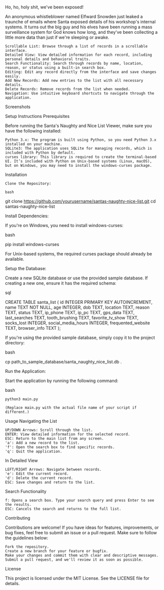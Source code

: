 Ho, ho, holy shit, we've been exposed!

An anonymous whistleblower named Elfward Snowden just leaked a traunche of emails where Santa exposed details of his workshop's internal systems. It turns out the big guy and his elves have been running a mass surveillance system for God knows how long, and they've been collecting a little more data than just if we're sleeping or awake.


    Scrollable List: Browse through a list of records in a scrollable interface.
    Detailed View: View detailed information for each record, including personal details and behavioral traits.
    Search Functionality: Search through records by name, location, reason, or status using a built-in search box.
    Editing: Edit any record directly from the interface and save changes easily.
    Add New Records: Add new entries to the list with all necessary details.
    Delete Records: Remove records from the list when needed.
    Navigation: Use intuitive keyboard shortcuts to navigate through the application.

Screenshots

Setup Instructions
Prerequisites

Before running the Santa's Naughty and Nice List Viewer, make sure you have the following installed:

    Python 3.x: The program is built using Python, so you need Python 3.x installed on your machine.
    SQLite3: The application uses SQLite for managing records, which is included with Python by default.
    curses library: This library is required to create the terminal-based UI. It’s included with Python on Unix-based systems (Linux, macOS), but on Windows, you may need to install the windows-curses package.

Installation

    Clone the Repository:

    bash

git clone https://github.com/yourusername/santas-naughty-nice-list.git
cd santas-naughty-nice-list

Install Dependencies:

If you're on Windows, you need to install windows-curses:

bash

pip install windows-curses

For Unix-based systems, the required curses package should already be available.

Setup the Database:

Create a new SQLite database or use the provided sample database. If creating a new one, ensure it has the required schema:

sql

CREATE TABLE santa_list (
    id INTEGER PRIMARY KEY AUTOINCREMENT,
    name TEXT NOT NULL,
    age INTEGER,
    dob TEXT,
    location TEXT,
    reason TEXT,
    status TEXT,
    ip_phone TEXT,
    ip_pc TEXT,
    gps_data TEXT,
    last_searches TEXT,
    tooth_brushing TEXT,
    favorite_tv_show TEXT,
    socks_lost INTEGER,
    social_media_hours INTEGER,
    frequented_website TEXT,
    browser_info TEXT
);

If you're using the provided sample database, simply copy it to the project directory:

bash

cp path_to_sample_database/santa_naughty_nice_list.db .

Run the Application:

Start the application by running the following command:

bash

    python3 main.py

    (Replace main.py with the actual file name of your script if different.)

Usage
Navigating the List

    UP/DOWN Arrows: Scroll through the list.
    ENTER: View detailed information for the selected record.
    ESC: Return to the main list from any screen.
    'a': Add a new record to the list.
    'f': Open the search box to find specific records.
    'q': Quit the application.

In Detailed View

    LEFT/RIGHT Arrows: Navigate between records.
    'e': Edit the current record.
    'd': Delete the current record.
    ESC: Save changes and return to the list.

Search Functionality

    f: Opens a search box. Type your search query and press Enter to see the results.
    ESC: Cancels the search and returns to the full list.

Contributing

Contributions are welcome! If you have ideas for features, improvements, or bug fixes, feel free to submit an issue or a pull request. Make sure to follow the guidelines below:

    Fork the repository.
    Create a new branch for your feature or bugfix.
    Make your changes and commit them with clear and descriptive messages.
    Submit a pull request, and we'll review it as soon as possible.

License

This project is licensed under the MIT License. See the LICENSE file for details.
